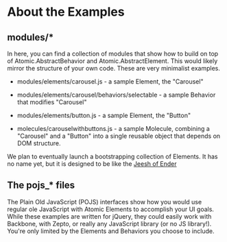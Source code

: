 # About the Examples

## modules/*
In here, you can find a collection of modules that show how to build on top of Atomic.AbstractBehavior and Atomic.AbstractElement. This would likely mirror the structure of your own code. These are very minimalist examples.

* modules/elements/carousel.js - a sample Element, the "Carousel"
* modules/elements/carousel/behaviors/selectable - a sample Behavior that modifies "Carousel"
* modules/elements/button.js - a sample Element, the "Button"

* molecules/carouselwithbuttons.js - a sample Molecule, combining a "Carousel" and a "Button" into a single reusable object that depends on DOM structure.

We plan to eventually launch a bootstrapping collection of Elements. It has no name yet, but it is designed to be like the [Jeesh of Ender](https://github.com/ender-js/jeesh)

## The pojs_* files
The Plain Old JavaScript (POJS) interfaces show how you would use regular ole JavaScript with Atomic Elements to accomplish your UI goals. While these examples are written for jQuery, they could easily work with Backbone, with Zepto, or really any JavaScript library (or no JS library!). You're only limited by the Elements and Behaviors you choose to include.